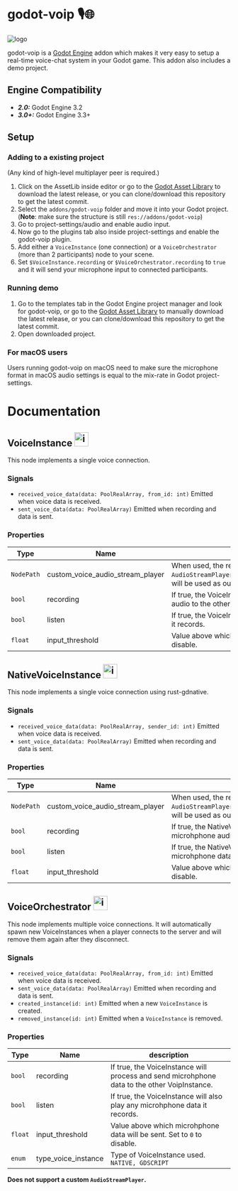 # godot-voip 🎙️🌐
![logo](https://raw.githubusercontent.com/casbrugman/godot-voip/master/icon.svg "Logo")

godot-voip is a [Godot Engine](https://godotengine.org/) addon which makes it very easy to setup a real-time voice-chat system in your Godot game. This addon also includes a demo project.

## Engine Compatibility
* _**2.0:**_ Godot Engine 3.2
* _**3.0+:**_ Godot Engine 3.3+

## Setup

### Adding to a existing project

(Any kind of high-level multiplayer peer is required.)
1. Click on the AssetLib inside editor or go to the [Godot Asset Library](https://godotengine.org/asset-library/asset/425) to download the latest release, or you can clone/download this repository to get the latest commit.
2. Select the `addons/godot-voip` folder and move it into your Godot project. 
(**Note**: make sure the structure is still `res://addons/godot-voip`)
3. Go to project-settings/audio and enable audio input.
4. Now go to the plugins tab also inside project-settings and enable the godot-voip plugin.
5. Add either a `VoiceInstance` (one connection) or a `VoiceOrchestrator` (more than 2 participants) node to your scene.
6. Set `$VoiceInstance.recording` or `$VoiceOrchestrator.recording` to `true` and it will send your microphone input to connected participants.

### Running demo
1. Go to the templates tab in the Godot Engine project manager and look for godot-voip, or go to the [Godot Asset Library](https://godotengine.org/asset-library/asset/951) to manually download the latest release, or you can clone/download this repository to get the latest commit.
2. Open downloaded project.

### For macOS users
Users running godot-voip on macOS need to make sure the microphone format in macOS audio settings is equal to the mix-rate in Godot project-settings. 

# Documentation

## VoiceInstance <img src="https://raw.githubusercontent.com/casbrugman/godot-voip/master/addons/godot-voip/icons/VoiceInstance.svg" alt="icon" width="32"/>
This node implements a single voice connection.

### Signals
* `received_voice_data(data: PoolRealArray, from_id: int)` Emitted when voice data is received.
* `sent_voice_data(data: PoolRealArray)` Emitted when recording and data is sent.

### Properties
| Type       | Name                             | description                                                                                                                               |
| ---------- | -------------------------------- | ----------------------------------------------------------------------------------------------------------------------------------------- |
| `NodePath` | custom_voice_audio_stream_player | When used, the referenced `AudioStreamPlayer`/`AudioStreamPlayer2D`/`AudioStreamPlayer3D` will be used as output for incoming audio data. |
| `bool`     | recording                        | If true, the VoiceInstance will process and send microhphone audio to the other VoipInstance.                                             |
| `bool`     | listen                           | If true, the VoiceInstance will also play any microhphone data it records.                                                                |
| `float`    | input_threshold                  | Value above which microhphone data will be sent. Set to `0` to disable.                                                                   |

## NativeVoiceInstance <img src="https://raw.githubusercontent.com/casbrugman/godot-voip/master/addons/godot-voip/icons/NativeVoiceInstance.svg" alt="icon" width="32"/>
This node implements a single voice connection using rust-gdnative.

### Signals
* `received_voice_data(data: PoolRealArray, sender_id: int)` Emitted when voice data is received.
* `sent_voice_data(data: PoolRealArray)` Emitted when recording and data is sent.

### Properties
| Type       | Name                             | description                                                                                                                               |
| ---------- | -------------------------------- | ----------------------------------------------------------------------------------------------------------------------------------------- |
| `NodePath` | custom_voice_audio_stream_player | When used, the referenced `AudioStreamPlayer`/`AudioStreamPlayer2D`/`AudioStreamPlayer3D` will be used as output for incoming audio data. |
| `bool`     | recording                        | If true, the NativeVoiceInstance will process and send microhphone audio to the other NativeVoiceInstance.                                |
| `bool`     | listen                           | If true, the NativeVoiceInstance will also play any microhphone data it records.                                                          |
| `float`    | input_threshold                  | Value above which microhphone data will be sent. Set to `0` to disable.                                                                   |

## VoiceOrchestrator <img src="https://raw.githubusercontent.com/casbrugman/godot-voip/master/addons/godot-voip/icons/VoiceOrchestrator.svg" alt="icon" width="32"/>
This node implements multiple voice connections. It will automatically spawn new VoiceInstances when a player connects to the server and will remove them again after they disconnect.

### Signals
* `received_voice_data(data: PoolRealArray, from_id: int)` Emitted when voice data is received.
* `sent_voice_data(data: PoolRealArray)` Emitted when recording and data is sent.
* `created_instance(id: int)` Emitted when a new `VoiceInstance` is created.
* `removed_instance(id: int)` Emitted when a `VoiceInstance` is removed.

### Properties
| Type    | Name                | description                                                                                  |
| ------- | ------------------- | -------------------------------------------------------------------------------------------- |
| `bool`  | recording           | If true, the VoiceInstance will process and send microhphone data to the other VoipInstance. |
| `bool`  | listen              | If true, the VoiceInstance will also play any microhphone data it records.                   |
| `float` | input_threshold     | Value above which microhphone data will be sent. Set to `0` to disable.                      |
| `enum`  | type_voice_instance | Type of VoiceInstance used. `NATIVE, GDSCRIPT`                                               |

**Does not support a custom `AudioStreamPlayer`.**
